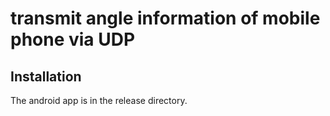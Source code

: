 #  transmit angle information of mobile phone via UDP
## Installation
The android app is in the release directory.

